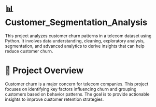 # 📊 Customer_Segmentation_Analysis
This project analyzes customer churn patterns in a telecom dataset using Python. It involves data understanding, cleaning, exploratory analysis, segmentation, and advanced analytics to derive insights that can help reduce customer churn.
# 🧠 Project Overview
Customer churn is a major concern for telecom companies. This project focuses on identifying key factors influencing churn and grouping customers based on behavior patterns. The goal is to provide actionable insights to improve customer retention strategies.
